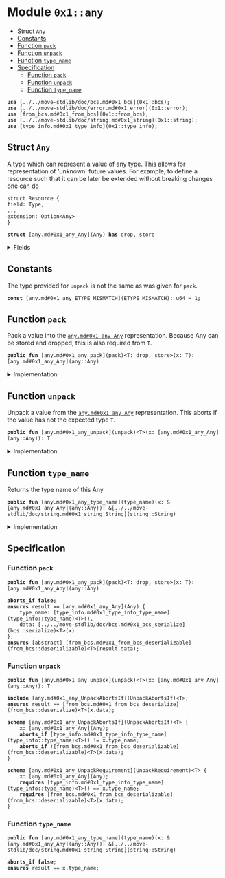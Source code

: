 
<a id="0x1_any"></a>

# Module `0x1::any`



-  [Struct `Any`](#0x1_any_Any)
-  [Constants](#@Constants_0)
-  [Function `pack`](#0x1_any_pack)
-  [Function `unpack`](#0x1_any_unpack)
-  [Function `type_name`](#0x1_any_type_name)
-  [Specification](#@Specification_1)
    -  [Function `pack`](#@Specification_1_pack)
    -  [Function `unpack`](#@Specification_1_unpack)
    -  [Function `type_name`](#@Specification_1_type_name)


<pre><code><b>use</b> [../../move-stdlib/doc/bcs.md#0x1_bcs](0x1::bcs);
<b>use</b> [../../move-stdlib/doc/error.md#0x1_error](0x1::error);
<b>use</b> [from_bcs.md#0x1_from_bcs](0x1::from_bcs);
<b>use</b> [../../move-stdlib/doc/string.md#0x1_string](0x1::string);
<b>use</b> [type_info.md#0x1_type_info](0x1::type_info);
</code></pre>



<a id="0x1_any_Any"></a>

## Struct `Any`

A type which can represent a value of any type. This allows for representation of 'unknown' future
values. For example, to define a resource such that it can be later be extended without breaking
changes one can do

```move
struct Resource {
field: Type,
...
extension: Option<Any>
}
```


<pre><code><b>struct</b> [any.md#0x1_any_Any](Any) <b>has</b> drop, store
</code></pre>



<details>
<summary>Fields</summary>


<dl>
<dt>
<code>type_name: [../../move-stdlib/doc/string.md#0x1_string_String](string::String)</code>
</dt>
<dd>

</dd>
<dt>
<code>data: [../../move-stdlib/doc/vector.md#0x1_vector](vector)&lt;u8&gt;</code>
</dt>
<dd>

</dd>
</dl>


</details>

<a id="@Constants_0"></a>

## Constants


<a id="0x1_any_ETYPE_MISMATCH"></a>

The type provided for <code>unpack</code> is not the same as was given for <code>pack</code>.


<pre><code><b>const</b> [any.md#0x1_any_ETYPE_MISMATCH](ETYPE_MISMATCH): u64 = 1;
</code></pre>



<a id="0x1_any_pack"></a>

## Function `pack`

Pack a value into the <code>[any.md#0x1_any_Any](Any)</code> representation. Because Any can be stored and dropped, this is
also required from <code>T</code>.


<pre><code><b>public</b> <b>fun</b> [any.md#0x1_any_pack](pack)&lt;T: drop, store&gt;(x: T): [any.md#0x1_any_Any](any::Any)
</code></pre>



<details>
<summary>Implementation</summary>


<pre><code><b>public</b> <b>fun</b> [any.md#0x1_any_pack](pack)&lt;T: drop + store&gt;(x: T): [any.md#0x1_any_Any](Any) {
    [any.md#0x1_any_Any](Any) {
        type_name: [type_info.md#0x1_type_info_type_name](type_info::type_name)&lt;T&gt;(),
        data: to_bytes(&x)
    }
}
</code></pre>



</details>

<a id="0x1_any_unpack"></a>

## Function `unpack`

Unpack a value from the <code>[any.md#0x1_any_Any](Any)</code> representation. This aborts if the value has not the expected type <code>T</code>.


<pre><code><b>public</b> <b>fun</b> [any.md#0x1_any_unpack](unpack)&lt;T&gt;(x: [any.md#0x1_any_Any](any::Any)): T
</code></pre>



<details>
<summary>Implementation</summary>


<pre><code><b>public</b> <b>fun</b> [any.md#0x1_any_unpack](unpack)&lt;T&gt;(x: [any.md#0x1_any_Any](Any)): T {
    <b>assert</b>!([type_info.md#0x1_type_info_type_name](type_info::type_name)&lt;T&gt;() == x.type_name, [../../move-stdlib/doc/error.md#0x1_error_invalid_argument](error::invalid_argument)([any.md#0x1_any_ETYPE_MISMATCH](ETYPE_MISMATCH)));
    from_bytes&lt;T&gt;(x.data)
}
</code></pre>



</details>

<a id="0x1_any_type_name"></a>

## Function `type_name`

Returns the type name of this Any


<pre><code><b>public</b> <b>fun</b> [any.md#0x1_any_type_name](type_name)(x: &[any.md#0x1_any_Any](any::Any)): &[../../move-stdlib/doc/string.md#0x1_string_String](string::String)
</code></pre>



<details>
<summary>Implementation</summary>


<pre><code><b>public</b> <b>fun</b> [any.md#0x1_any_type_name](type_name)(x: &[any.md#0x1_any_Any](Any)): &String {
    &x.type_name
}
</code></pre>



</details>

<a id="@Specification_1"></a>

## Specification


<a id="@Specification_1_pack"></a>

### Function `pack`


<pre><code><b>public</b> <b>fun</b> [any.md#0x1_any_pack](pack)&lt;T: drop, store&gt;(x: T): [any.md#0x1_any_Any](any::Any)
</code></pre>




<pre><code><b>aborts_if</b> <b>false</b>;
<b>ensures</b> result == [any.md#0x1_any_Any](Any) {
    type_name: [type_info.md#0x1_type_info_type_name](type_info::type_name)&lt;T&gt;(),
    data: [../../move-stdlib/doc/bcs.md#0x1_bcs_serialize](bcs::serialize)&lt;T&gt;(x)
};
<b>ensures</b> [abstract] [from_bcs.md#0x1_from_bcs_deserializable](from_bcs::deserializable)&lt;T&gt;(result.data);
</code></pre>



<a id="@Specification_1_unpack"></a>

### Function `unpack`


<pre><code><b>public</b> <b>fun</b> [any.md#0x1_any_unpack](unpack)&lt;T&gt;(x: [any.md#0x1_any_Any](any::Any)): T
</code></pre>




<pre><code><b>include</b> [any.md#0x1_any_UnpackAbortsIf](UnpackAbortsIf)&lt;T&gt;;
<b>ensures</b> result == [from_bcs.md#0x1_from_bcs_deserialize](from_bcs::deserialize)&lt;T&gt;(x.data);
</code></pre>




<a id="0x1_any_UnpackAbortsIf"></a>


<pre><code><b>schema</b> [any.md#0x1_any_UnpackAbortsIf](UnpackAbortsIf)&lt;T&gt; {
    x: [any.md#0x1_any_Any](Any);
    <b>aborts_if</b> [type_info.md#0x1_type_info_type_name](type_info::type_name)&lt;T&gt;() != x.type_name;
    <b>aborts_if</b> ![from_bcs.md#0x1_from_bcs_deserializable](from_bcs::deserializable)&lt;T&gt;(x.data);
}
</code></pre>




<a id="0x1_any_UnpackRequirement"></a>


<pre><code><b>schema</b> [any.md#0x1_any_UnpackRequirement](UnpackRequirement)&lt;T&gt; {
    x: [any.md#0x1_any_Any](Any);
    <b>requires</b> [type_info.md#0x1_type_info_type_name](type_info::type_name)&lt;T&gt;() == x.type_name;
    <b>requires</b> [from_bcs.md#0x1_from_bcs_deserializable](from_bcs::deserializable)&lt;T&gt;(x.data);
}
</code></pre>



<a id="@Specification_1_type_name"></a>

### Function `type_name`


<pre><code><b>public</b> <b>fun</b> [any.md#0x1_any_type_name](type_name)(x: &[any.md#0x1_any_Any](any::Any)): &[../../move-stdlib/doc/string.md#0x1_string_String](string::String)
</code></pre>




<pre><code><b>aborts_if</b> <b>false</b>;
<b>ensures</b> result == x.type_name;
</code></pre>


[move-book]: https://aptos.dev/move/book/SUMMARY
